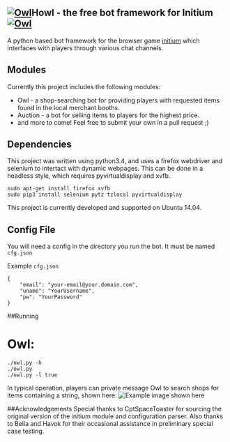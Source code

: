 [![Owl](http://2.bp.blogspot.com/-GTsy_zjnqGc/UgsQGB_sfUI/AAAAAAAAAJ8/hsGWsylKsKA/s64/The_Owl_of_Minerva.png)](Owl)Howl - the free bot framework for Initium[![Owl](http://2.bp.blogspot.com/-GTsy_zjnqGc/UgsQGB_sfUI/AAAAAAAAAJ8/hsGWsylKsKA/s64/The_Owl_of_Minerva.png)](Owl)
----

A python based bot framework for the browser game [initium](http://playinitium.com/) which interfaces with players through various chat channels.


## Modules

Currently this project includes the following modules:
- Owl - a shop-searching bot for providing players with requested items found in the local merchant booths.
- Auction - a bot for selling items to players for the highest price.
- and more to come! Feel free to submit your own in a pull request ;)


## Dependencies

This project was written using python3.4, and uses a firefox webdriver and selenium to intertact with dynamic webpages. This can be done in a headless style, which requires pyvirtualdisplay and xvfb.

```
sudo apt-get install firefox xvfb
sudo pip3 install selenium pytz tzlocal pyvirtualdisplay
```

This project is currently developed and supported on Ubuntu 14.04.


## Config File

You will need a config in the directory you run the bot.  It must be named `cfg.json`

Example `cfg.json`
```
{
    "email": "your-email@your.domain.com",
    "uname": "YourUsername",
    "pw": "YourPassword"
}
```

##Running
# Owl:
```
./owl.py -h
./owl.py
./owl.py -l true
```

In typical operation, players can private message Owl to search shops for items containing a string, shown here:
![Example image shown here](https://github.com/hawkins/owl/blob/master/img/preview.PNG)

##Acknowledgements
Special thanks to CptSpaceToaster for sourcing the original version of the initium module and configuration parser. Also thanks to Bella and Havok for their occasional assistance in preliminary special case testing.

